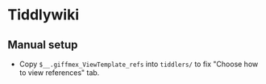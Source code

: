  # Tiddlywiki

 ## Manual setup

 - Copy `$__.giffmex_ViewTemplate_refs` into `tiddlers/` to fix "Choose how to view references" tab.
